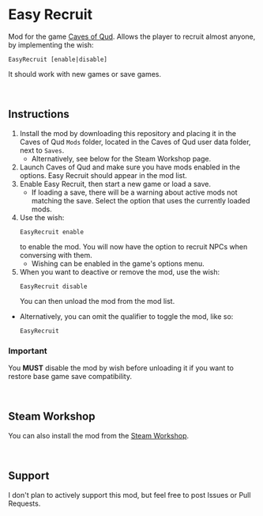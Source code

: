# Easy Recruit
Mod for the game [Caves of Qud](http://www.cavesofqud.com). Allows the player to recruit almost anyone, by implementing the wish:
```
EasyRecruit [enable|disable]
```
It should work with new games or save games.

<br>

## Instructions

1. Install the mod by downloading this repository and placing it in the Caves of Qud `Mods` folder, located in the Caves of Qud user data folder, next to `Saves`.
    - Alternatively, see below for the Steam Workshop page.
2. Launch Caves of Qud and make sure you have mods enabled in the options. Easy Recruit should appear in the mod list.
3. Enable Easy Recruit, then start a new game or load a save.
    - If loading a save, there will be a warning about active mods not matching the save. Select the option that uses the currently loaded mods.
4. Use the wish:
    ```
    EasyRecruit enable
    ```
    to enable the mod. You will now have the option to recruit NPCs when conversing with them.
    - Wishing can be enabled in the game's options menu.
5. When you want to deactive or remove the mod, use the wish:
    ```
    EasyRecruit disable
    ```
    You can then unload the mod from the mod list.

- Alternatively, you can omit the qualifier to toggle the mod, like so:
    ```
    EasyRecruit
    ```

### **Important**

You **MUST** disable the mod by wish before unloading it if you want to restore base game save compatibility.

<br>

## Steam Workshop

You can also install the mod from the [Steam Workshop](https://steamcommunity.com/sharedfiles/filedetails/?id=2339760271).

<br>

## Support

I don't plan to actively support this mod, but feel free to post Issues or Pull Requests.